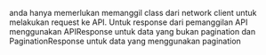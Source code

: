 anda hanya memerlukan memanggil class dari network client untuk melakukan request ke API. Untuk response dari pemanggilan API
menggunakan APIResponse<T> untuk data yang bukan pagination dan PaginationResponse<T> untuk data yang menggunakan pagination